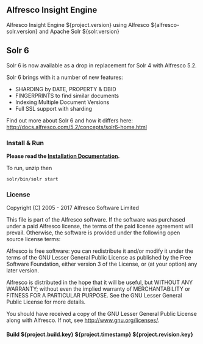 ## Alfresco Insight Engine
Alfresco Insight Engine ${project.version} using Alfresco ${alfresco-solr.version} and Apache Solr ${solr.version}

## Solr 6
Solr 6 is now available as a drop in replacement for Solr 4 with Alfresco 5.2.

Solr 6 brings with it a number of new features:

 - SHARDING by DATE, PROPERTY & DBID
 - FINGERPRINTS to find similar documents
 - Indexing Multiple Document Versions
 - Full SSL support with sharding

Find out more about Solr 6 and how it differs here: http://docs.alfresco.com/5.2/concepts/solr6-home.html

### Install & Run
**Please read the [Installation Documentation](http://docs.alfresco.com/5.2/concepts/solr6-install-config.html).**

To run, unzip then
```
solr/bin/solr start
```

### License
Copyright (C) 2005 - 2017 Alfresco Software Limited

This file is part of the Alfresco software.
If the software was purchased under a paid Alfresco license, the terms of
the paid license agreement will prevail.  Otherwise, the software is
provided under the following open source license terms:

Alfresco is free software: you can redistribute it and/or modify
it under the terms of the GNU Lesser General Public License as published by
the Free Software Foundation, either version 3 of the License, or
(at your option) any later version.

Alfresco is distributed in the hope that it will be useful,
but WITHOUT ANY WARRANTY; without even the implied warranty of
MERCHANTABILITY or FITNESS FOR A PARTICULAR PURPOSE.  See the
GNU Lesser General Public License for more details.

You should have received a copy of the GNU Lesser General Public License
along with Alfresco. If not, see <http://www.gnu.org/licenses/>.

#### Build ${project.build.key} ${project.timestamp} ${project.revision.key}